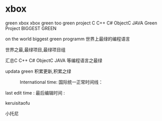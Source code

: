 # xbox
green xbox xbox green too green project C C++ C# ObjectC JAVA Green Project BIGGEST GREEN

on the world biggest green programm
世界上最绿的编程语言

世界之最,最绿项目,最绿项目组


汇总C C++ C# ObjectC JAVA 等编程语言之最绿











updata green
积累更新,积累之绿

　　　
International time:
国际统一正常时间线：

last edit time :
最后编辑时间 :



keruisitaofu

小托尼
